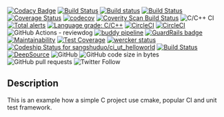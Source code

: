 [![Codacy Badge](https://api.codacy.com/project/badge/Grade/2f0fc9ff23554d37ba05fb97c09896c9)](https://app.codacy.com/manual/sangshuduo/ci_ut_helloworld?utm_source=github.com&utm_medium=referral&utm_content=sangshuduo/ci_ut_helloworld&utm_campaign=Badge_Grade_Dashboard)
[![Build Status](https://travis-ci.org/sangshuduo/ci_ut_helloworld.svg?branch=master)](https://travis-ci.org/sangshuduo/ci_ut_helloworld)
[![Build status](https://ci.appveyor.com/api/projects/status/8n4r44j9d4psvnjc/branch/master?svg=true)](https://ci.appveyor.com/project/sangshuduo/ci-ut-helloworld/branch/master)
[![Build Status](https://cloud.drone.io/api/badges/sangshuduo/ci_ut_helloworld/status.svg)](https://cloud.drone.io/sangshuduo/ci_ut_helloworld)
[![Coverage Status](https://coveralls.io/repos/github/sangshuduo/ci_ut_helloworld/badge.svg?branch=master)](https://coveralls.io/github/sangshuduo/ci_ut_helloworld?branch=master)
[![codecov](https://codecov.io/gh/sangshuduo/ci_ut_helloworld/branch/master/graph/badge.svg)](https://codecov.io/gh/sangshuduo/ci_ut_helloworld)
[![Coverity Scan Build Status](https://scan.coverity.com/projects/20534/badge.svg)](https://scan.coverity.com/projects/sangshuduo-ci_ut_helloworld)
![C/C++ CI](https://github.com/sangshuduo/ci_ut_helloworld/workflows/C/C++%20CI/badge.svg?branch=master)
[![Total alerts](https://img.shields.io/lgtm/alerts/g/sangshuduo/ci_ut_helloworld.svg?logo=lgtm&logoWidth=18)](https://lgtm.com/projects/g/sangshuduo/ci_ut_helloworld/alerts/)
[![Language grade: C/C++](https://img.shields.io/lgtm/grade/cpp/g/sangshuduo/ci_ut_helloworld.svg?logo=lgtm&logoWidth=18)](https://lgtm.com/projects/g/sangshuduo/ci_ut_helloworld/context:cpp)
[![CircleCI](https://circleci.com/gh/sangshuduo/ci_ut_helloworld.svg?style=svg)](https://circleci.com/gh/sangshuduo/ci_ut_helloworld)
[![CircleCI](https://circleci.com/gh/sangshuduo/ci_ut_helloworld.svg?style=shield)](https://circleci.com/gh/sangshuduo/ci_ut_helloworld)
![GitHub Actions - reviewdog](https://github.com/sangshuduo/ci_ut_helloworld/workflows/GitHub%20Actions%20-%20reviewdog/badge.svg)
[![buddy pipeline](https://app.buddy.works/sangshuduo/ci-ut-helloworld/pipelines/pipeline/244906/badge.svg?token=4cc92cdfae725e1a95fd30debb89256556bb7c53c85c26cb49a436fa9d4bb0c5 "buddy pipeline")](https://app.buddy.works/sangshuduo/ci-ut-helloworld/pipelines/pipeline/244906)
[![GuardRails badge](https://badges.guardrails.io/sangshuduo/ci_ut_helloworld.svg)](https://dashboard.guardrails.io/default/gh/sangshuduo/ci_ut_helloworld)
[![Maintainability](https://api.codeclimate.com/v1/badges/1c7270369ea7bcddce6d/maintainability)](https://codeclimate.com/github/sangshuduo/ci_ut_helloworld/maintainability)
[![Test Coverage](https://api.codeclimate.com/v1/badges/1c7270369ea7bcddce6d/test_coverage)](https://codeclimate.com/github/sangshuduo/ci_ut_helloworld/test_coverage)
[![wercker status](https://app.wercker.com/status/c1132aaca35049e2b15222037cc33366/s/master "wercker status")](https://app.wercker.com/project/byKey/c1132aaca35049e2b15222037cc33366)
[![Codeship Status for sangshuduo/ci_ut_helloworld](https://app.codeship.com/projects/990c7260-48e5-0138-ccb8-5aa01f7f5d98/status?branch=master)](https://app.codeship.com/projects/388887)
[![Build Status](https://dev.azure.com/sangshuduo/ci_ut_helloworld/_apis/build/status/ci_ut_helloworld?branchName=master)](https://dev.azure.com/sangshuduo/ci_ut_helloworld/_build/latest?definitionId=1&branchName=master)
[![DeepSource](https://static.deepsource.io/deepsource-badge-light-mini.svg)](https://deepsource.io/gh/sangshuduo/ci_ut_helloworld/?ref=repository-badge)
![GitHub](https://img.shields.io/github/license/sangshuduo/ci_ut_helloworld)
![GitHub code size in bytes](https://img.shields.io/github/languages/code-size/sangshuduo/ci_ut_helloworld?style=social)
![GitHub pull requests](https://img.shields.io/github/issues-pr/sangshuduo/ci_ut_helloworld)
![Twitter Follow](https://img.shields.io/twitter/follow/sangshuduo?style=social)

## Description

This is an example how a simple C project use cmake, popular CI and unit test framework.
